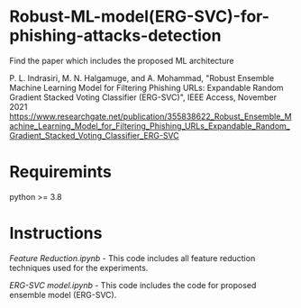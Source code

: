 # Robust-ML-model(ERG-SVC)-for-phishing-attacks-detection

Find the paper which includes the proposed ML architecture

P. L. Indrasiri, M. N. Halgamuge, and A. Mohammad, "Robust Ensemble Machine Learning Model for Filtering Phishing URLs: Expandable Random Gradient Stacked Voting Classifier (ERG-SVC)", IEEE Access, November 2021
https://www.researchgate.net/publication/355838622_Robust_Ensemble_Machine_Learning_Model_for_Filtering_Phishing_URLs_Expandable_Random_Gradient_Stacked_Voting_Classifier_ERG-SVC


# Requiremints

python >= 3.8

# Instructions

*Feature Reduction.ipynb* - 
This code includes all feature reduction techniques used for the experiments.

*ERG-SVC model.ipynb* - 
This code includes the code for proposed ensemble model (ERG-SVC).






